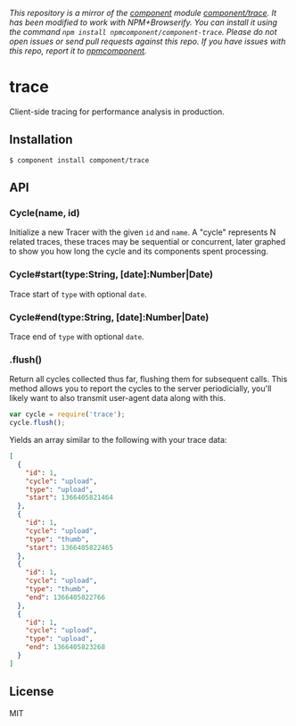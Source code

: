 *This repository is a mirror of the [component](http://component.io) module [component/trace](http://github.com/component/trace). It has been modified to work with NPM+Browserify. You can install it using the command `npm install npmcomponent/component-trace`. Please do not open issues or send pull requests against this repo. If you have issues with this repo, report it to [npmcomponent](https://github.com/airportyh/npmcomponent).*
# trace

  Client-side tracing for performance analysis in production.

## Installation

    $ component install component/trace

## API

### Cycle(name, id)

  Initialize a new Tracer with the given `id`
  and `name`. A "cycle" represents N related traces,
  these traces may be sequential or concurrent, later
  graphed to show you how long the cycle and its components
  spent processing.

### Cycle#start(type:String, [date]:Number|Date)

  Trace start of `type` with optional `date`.

### Cycle#end(type:String, [date]:Number|Date)

  Trace end of `type` with optional `date`.

### .flush()

  Return all cycles collected thus far, flushing them for subsequent calls.
  This method allows you to report the cycles to the server periodicially,
  you'll likely want to also transmit user-agent data along with this.

```js
var cycle = require('trace');
cycle.flush();
```

Yields an array similar to the following with your trace data:

```json
[
  {
    "id": 1,
    "cycle": "upload",
    "type": "upload",
    "start": 1366405821464
  },
  {
    "id": 1,
    "cycle": "upload",
    "type": "thumb",
    "start": 1366405822465
  },
  {
    "id": 1,
    "cycle": "upload",
    "type": "thumb",
    "end": 1366405822766
  },
  {
    "id": 1,
    "cycle": "upload",
    "type": "upload",
    "end": 1366405823268
  }
]
```

## License

  MIT
